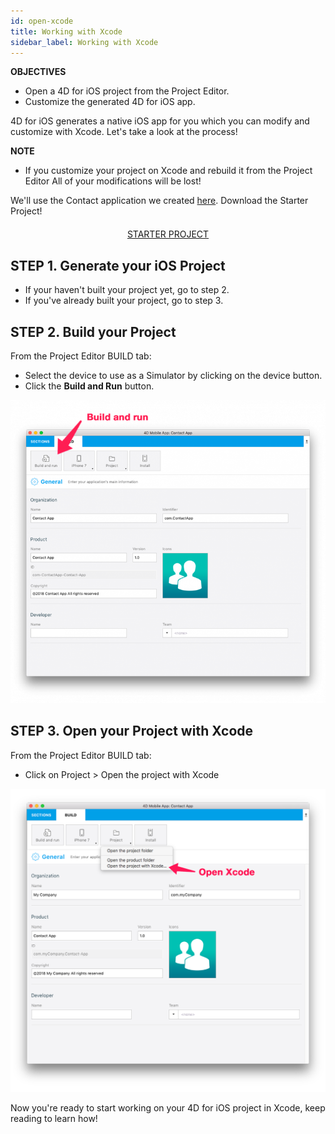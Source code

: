 ```yaml
---
id: open-xcode
title: Working with Xcode
sidebar_label: Working with Xcode
---
```



<div markdown="1" class = "objectives">

**OBJECTIVES**

* Open a 4D for iOS project from the Project Editor.
* Customize the generated 4D for iOS app.
</div>

4D for iOS generates a native iOS app for you which you can modify and customize with Xcode. Let's take a look at the process!

<div markdown="1" class = "tips">

**NOTE**

* If you customize your project on Xcode and rebuild it from the Project Editor All of your modifications will be lost!
</div>

We'll use the Contact application we created [here](contact-app.html). 
Download the Starter Project!

<div markdown="1" style="text-align: center; margin-top: 20px">
<a class="button"
href="../assets/customize-with-xcode/ContactStarter.zip">STARTER PROJECT</a>
</div>

## STEP 1. Generate your iOS Project

* If your haven't built your project yet, go to step 2.
* If you've already built your project, go to step 3.

## STEP 2. Build your Project

From the Project Editor BUILD tab: 
* Select the device to use as a Simulator by clicking on the device button.
* Click the **Build and Run** button.

![Build and Run](assets/customize-with-xcode/build-and-run-4D-for-iOS.png)


## STEP 3. Open your Project with Xcode

From the Project Editor BUILD tab:

* Click on Project > Open the project with Xcode

![Open your Project with Xcode](assets/customize-with-xcode/Open-your-project-Xcode-4D-for-iOS.png)

Now you're ready to start working on your 4D for iOS project in Xcode, keep reading to learn how! 

